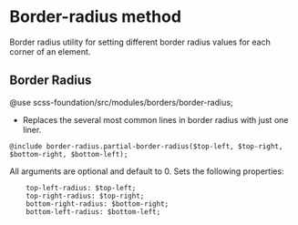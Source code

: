 # Border-radius method

Border radius utility for setting different border radius values for each corner of an element.

## Border Radius

@use scss-foundation/src/modules/borders/border-radius;

- Replaces the several most common lines in border radius with just one liner.

```
@include border-radius.partial-border-radius($top-left, $top-right, $bottom-right, $bottom-left);
```
All arguments are optional and default to 0. Sets the following properties:
```
	top-left-radius: $top-left;
	top-right-radius: $top-right;
	bottom-right-radius: $bottom-right;
	bottom-left-radius: $bottom-left;
```